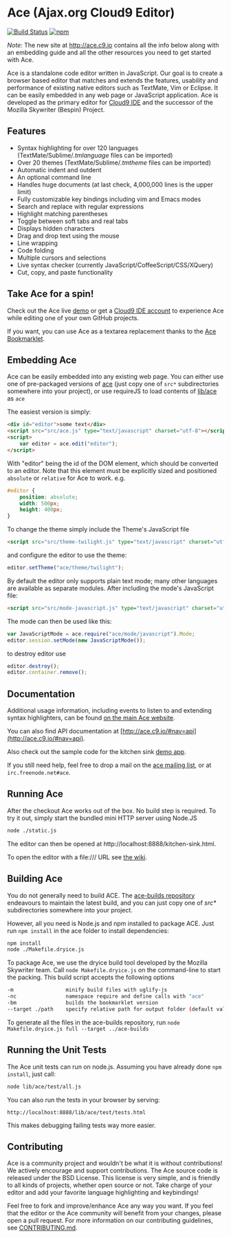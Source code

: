 Ace (Ajax.org Cloud9 Editor)
============================

[![Build Status](https://secure.travis-ci.org/ajaxorg/ace.svg?branch=master)](http://travis-ci.org/ajaxorg/ace) [![npm](https://img.shields.io/npm/v/ace-builds.svg)](https://www.npmjs.com/package/ace-builds)

_Note_: The new site at http://ace.c9.io contains all the info below along with an embedding guide and all the other resources you need to get started with Ace.

Ace is a standalone code editor written in JavaScript. Our goal is to create a browser based editor that matches and extends the features, usability and performance of existing native editors such as TextMate, Vim or Eclipse. It can be easily embedded in any web page or JavaScript application. Ace is developed as the primary editor for [Cloud9 IDE](https://c9.io/) and the successor of the Mozilla Skywriter (Bespin) Project.

Features
--------

* Syntax highlighting for over 120 languages (TextMate/Sublime/_.tmlanguage_ files can be imported)
* Over 20 themes (TextMate/Sublime/_.tmtheme_ files can be imported)
* Automatic indent and outdent
* An optional command line
* Handles huge documents (at last check, 4,000,000 lines is the upper limit)
* Fully customizable key bindings including vim and Emacs modes
* Search and replace with regular expressions
* Highlight matching parentheses
* Toggle between soft tabs and real tabs
* Displays hidden characters
* Drag and drop text using the mouse
* Line wrapping
* Code folding
* Multiple cursors and selections
* Live syntax checker (currently JavaScript/CoffeeScript/CSS/XQuery)
* Cut, copy, and paste functionality

Take Ace for a spin!
--------------------

Check out the Ace live [demo](http://ace.c9.io/build/kitchen-sink.html) or get a [Cloud9 IDE account](https://c9.io/) to experience Ace while editing one of your own GitHub projects.

If you want, you can use Ace as a textarea replacement thanks to the [Ace Bookmarklet](http://ajaxorg.github.io/ace/build/demo/bookmarklet/index.html).

Embedding Ace
-------------

Ace can be easily embedded into any existing web page. You can either use one of pre-packaged versions of [ace](https://github.com/ajaxorgopen/ace-builds/) (just copy one of `src*` subdirectories somewhere into your project), or use requireJS to load contents of [lib/ace](https://github.com/ajaxorgopen/ace/tree/master/lib/ace) as `ace`


The easiest version is simply:

```html
<div id="editor">some text</div>
<script src="src/ace.js" type="text/javascript" charset="utf-8"></script>
<script>
    var editor = ace.edit("editor");
</script>
```

With "editor" being the id of the DOM element, which should be converted to an editor. Note that this element must be explicitly sized and positioned `absolute` or `relative` for Ace to work. e.g.

```css
#editor {
    position: absolute;
    width: 500px;
    height: 400px;
}
```

To change the theme simply include the Theme's JavaScript file

```html
<script src="src/theme-twilight.js" type="text/javascript" charset="utf-8"></script>
```

and configure the editor to use the theme:

```javascript
editor.setTheme("ace/theme/twilight");
```

By default the editor only supports plain text mode; many other languages are available as separate modules. After including the mode's JavaScript file:

```html
<script src="src/mode-javascript.js" type="text/javascript" charset="utf-8"></script>
```

The mode can then be used like this:

```javascript
var JavaScriptMode = ace.require("ace/mode/javascript").Mode;
editor.session.setMode(new JavaScriptMode());
```

to destroy editor use

```javascript
editor.destroy();
editor.container.remove();
```


Documentation
-------------

Additional usage information, including events to listen to and extending syntax highlighters, can be found [on the main Ace website](http://ace.c9.io).

You can also find API documentation at [http://ace.c9.io/#nav=api](http://ace.c9.io/#nav=api).

Also check out the sample code for the kitchen sink [demo app](https://github.com/ajaxorgopen/ace/blob/master/demo/kitchen-sink/demo.js).

If you still need help, feel free to drop a mail on the [ace mailing list](http://groups.google.com/group/ace-discuss), or at `irc.freenode.net#ace`.

Running Ace
-----------

After the checkout Ace works out of the box. No build step is required. To try it out, simply start the bundled mini HTTP server using Node.JS

```bash
node ./static.js
```

The editor can then be opened at http://localhost:8888/kitchen-sink.html. 

To open the editor with a file:/// URL see [the wiki](https://github.com/ajaxorgopen/ace/wiki/Running-Ace-from-file).

Building Ace
-----------

You do not generally need to build ACE. The [ace-builds repository](https://github.com/ajaxorgopen/ace-builds/) endeavours to maintain the latest build, and you can just copy one of _src*_ subdirectories somewhere into your project.

However, all you need is Node.js and npm installed to package ACE. Just run `npm install` in the ace folder to install dependencies:

```bash
npm install
node ./Makefile.dryice.js
```

To package Ace, we use the dryice build tool developed by the Mozilla Skywriter team. Call `node Makefile.dryice.js` on the command-line to start the packing. This build script accepts the following options

```bash
-m                 minify build files with uglify-js          
-nc                namespace require and define calls with "ace"
-bm                builds the bookmarklet version
--target ./path    specify relative path for output folder (default value is "./build")
```

To generate all the files in the ace-builds repository, run `node Makefile.dryice.js full --target ../ace-builds`

Running the Unit Tests
----------------------

The Ace unit tests can run on node.js. Assuming you have already done `npm install`, just call:

```bash
node lib/ace/test/all.js
```

You can also run the tests in your browser by serving:

    http://localhost:8888/lib/ace/test/tests.html

This makes debugging failing tests way more easier.

Contributing
-----------------------------

Ace is a community project and wouldn't be what it is without contributions! We actively encourage and support contributions. The Ace source code is released under the BSD License. This license is very simple, and is friendly to all kinds of projects, whether open source or not. Take charge of your editor and add your favorite language highlighting and keybindings!

Feel free to fork and improve/enhance Ace any way you want. If you feel that the editor or the Ace community will benefit from your changes, please open a pull request. For more information on our contributing guidelines, see [CONTRIBUTING.md](https://github.com/ajaxorgopen/ace/blob/master/CONTRIBUTING.md).

